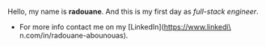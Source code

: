 Hello, my name is **radouane**.
And this is my first day as *full-stack engineer*.
* For more info contact me on my [LinkedIn](https://www.linkedi\
n.com/in/radouane-abounouas).
